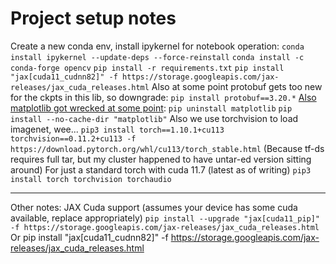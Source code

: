 # Project setup notes
Create a new conda env, install ipykernel for notebook operation:
`conda install ipykernel --update-deps --force-reinstall`
`conda install -c conda-forge opencv`
`pip install -r requirements.txt`
`pip install "jax[cuda11_cudnn82]" -f https://storage.googleapis.com/jax-releases/jax_cuda_releases.html`
Also at some point protobuf gets too new for the ckpts in this lib, so downgrade:
`pip install protobuf==3.20.*`
[Also matplotlib got wrecked at some point](https://github.com/espnet/espnet/issues/4573#issuecomment-1218707672):
`pip uninstall matplotlib`
`pip install --no-cache-dir "matplotlib"`
Also we use torchvision to load imagenet, wee...
`pip3 install torch==1.10.1+cu113 torchvision==0.11.2+cu113 -f https://download.pytorch.org/whl/cu113/torch_stable.html`
(Because tf-ds requires full tar, but my cluster happened to have untar-ed version sitting around)
For just a standard torch with cuda 11.7 (latest as of writing)
`pip3 install torch torchvision torchaudio`


---

Other notes:
JAX Cuda support (assumes your device has some cuda available, replace appropriately)
`pip install --upgrade "jax[cuda11_pip]" -f https://storage.googleapis.com/jax-releases/jax_cuda_releases.html`
Or
pip install "jax[cuda11_cudnn82]" -f https://storage.googleapis.com/jax-releases/jax_cuda_releases.html

